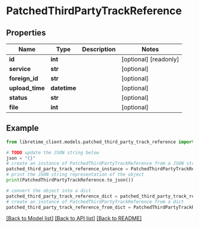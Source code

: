 # PatchedThirdPartyTrackReference


## Properties

Name | Type | Description | Notes
------------ | ------------- | ------------- | -------------
**id** | **int** |  | [optional] [readonly] 
**service** | **str** |  | [optional] 
**foreign_id** | **str** |  | [optional] 
**upload_time** | **datetime** |  | [optional] 
**status** | **str** |  | [optional] 
**file** | **int** |  | [optional] 

## Example

```python
from libretime_client.models.patched_third_party_track_reference import PatchedThirdPartyTrackReference

# TODO update the JSON string below
json = "{}"
# create an instance of PatchedThirdPartyTrackReference from a JSON string
patched_third_party_track_reference_instance = PatchedThirdPartyTrackReference.from_json(json)
# print the JSON string representation of the object
print(PatchedThirdPartyTrackReference.to_json())

# convert the object into a dict
patched_third_party_track_reference_dict = patched_third_party_track_reference_instance.to_dict()
# create an instance of PatchedThirdPartyTrackReference from a dict
patched_third_party_track_reference_from_dict = PatchedThirdPartyTrackReference.from_dict(patched_third_party_track_reference_dict)
```
[[Back to Model list]](../README.md#documentation-for-models) [[Back to API list]](../README.md#documentation-for-api-endpoints) [[Back to README]](../README.md)



